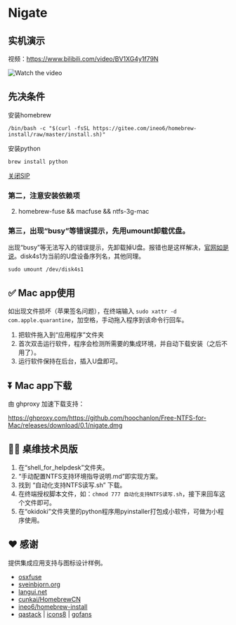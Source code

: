 # Nigate

## 实机演示

视频：https://www.bilibili.com/video/BV1XG4y1f79N

![Watch the video](https://fastly.jsdelivr.net/gh/hoochanlon/free-mac-ntfs/shashin/example.png)

## 先决条件

安装homebrew

```
/bin/bash -c "$(curl -fsSL https://gitee.com/ineo6/homebrew-install/raw/master/install.sh)"
```


安装python

```
brew install python
```


[关闭SIP](https://www.pcbiji.com/212402.html)


### 第二，注意安装依赖项

2. homebrew-fuse && macfuse && ntfs-3g-mac


### 第三，出现“busy”等错误提示，先用umount卸载优盘。

出现“busy”等无法写入的错误提示，先卸载掉U盘。报错也是这样解决，[官网如是说](https://github.com/osxfuse/osxfuse/wiki/NTFS-3G)。disk4s1为当前的U盘设备序列名，其他同理。

```shell
sudo umount /dev/disk4s1
```

## ✅ Mac app使用

如出现文件损坏（苹果签名问题），在终端输入 `sudo xattr -d com.apple.quarantine`，加空格，手动拖入程序到该命令行回车。

1. 把软件拖入到“应用程序”文件夹
2. 首次双击运行软件，程序会检测所需要的集成环境，并自动下载安装（之后不用了）。
3. 运行软件保持在后台，插入U盘即可。

## ⏬ Mac app下载

由 ghproxy 加速下载支持：

https://ghproxy.com/https://github.com/hoochanlon/Free-NTFS-for-Mac/releases/download/0.1/nigate.dmg

## 🧑‍🔧 桌维技术员版

1. 在“shell_for_helpdesk”文件夹。
2. “手动配置NTFS支持环境指导说明.md”即实现方案。
3. 找到 “自动化支持NTFS读写.sh” 下载。
4. 在终端授权脚本文件，如：`chmod 777 自动化支持NTFS读写.sh`，接下来回车这个文件即可。
5. 在“okidoki”文件夹里的python程序用pyinstaller打包成小软件，可做为小程序使用。

## ❤️ 感谢

提供集成应用支持与图标设计样例。

* [osxfuse](https://osxfuse.github.io)
* [sveinbjorn.org](https://sveinbjorn.org/platypus) 
* [langui.net](https://langui.net/new-file-menu/)
* [cunkai/HomebrewCN](https://gitee.com/cunkai/HomebrewCN/raw/master/Homebrew.sh)
* [ineo6/homebrew-install](https://gitee.com/ineo6/homebrew-install/raw/master/install.sh)
* [qastack](https://qastack.cn) | [icons8](https://icons8.com) | [gofans](https://gofans.cn)
